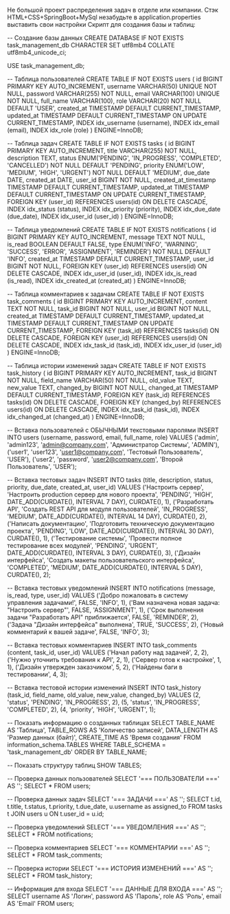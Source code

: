Не большой проект распределения задач в отделе или компании. Стэк HTML+CSS+SpringBoot+MySql
незабудьте в application.properties выставить свои настройки
Скрипт для создания базы и таблиц:


-- Создание базы данных
CREATE DATABASE IF NOT EXISTS task_management_db 
CHARACTER SET utf8mb4 
COLLATE utf8mb4_unicode_ci;

USE task_management_db;

-- Таблица пользователей
CREATE TABLE IF NOT EXISTS users (
    id BIGINT PRIMARY KEY AUTO_INCREMENT,
    username VARCHAR(50) UNIQUE NOT NULL,
    password VARCHAR(255) NOT NULL,
    email VARCHAR(100) UNIQUE NOT NULL,
    full_name VARCHAR(100),
    role VARCHAR(20) NOT NULL DEFAULT 'USER',
    created_at TIMESTAMP DEFAULT CURRENT_TIMESTAMP,
    updated_at TIMESTAMP DEFAULT CURRENT_TIMESTAMP ON UPDATE CURRENT_TIMESTAMP,
    INDEX idx_username (username),
    INDEX idx_email (email),
    INDEX idx_role (role)
) ENGINE=InnoDB;

-- Таблица задач
CREATE TABLE IF NOT EXISTS tasks (
    id BIGINT PRIMARY KEY AUTO_INCREMENT,
    title VARCHAR(255) NOT NULL,
    description TEXT,
    status ENUM('PENDING', 'IN_PROGRESS', 'COMPLETED', 'CANCELLED') NOT NULL DEFAULT 'PENDING',
    priority ENUM('LOW', 'MEDIUM', 'HIGH', 'URGENT') NOT NULL DEFAULT 'MEDIUM',
    due_date DATE,
    created_at DATE,
    user_id BIGINT NOT NULL,
    created_at_timestamp TIMESTAMP DEFAULT CURRENT_TIMESTAMP,
    updated_at TIMESTAMP DEFAULT CURRENT_TIMESTAMP ON UPDATE CURRENT_TIMESTAMP,
    FOREIGN KEY (user_id) REFERENCES users(id) ON DELETE CASCADE,
    INDEX idx_status (status),
    INDEX idx_priority (priority),
    INDEX idx_due_date (due_date),
    INDEX idx_user_id (user_id)
) ENGINE=InnoDB;

-- Таблица уведомлений
CREATE TABLE IF NOT EXISTS notifications (
    id BIGINT PRIMARY KEY AUTO_INCREMENT,
    message TEXT NOT NULL,
    is_read BOOLEAN DEFAULT FALSE,
    type ENUM('INFO', 'WARNING', 'SUCCESS', 'ERROR', 'ASSIGNMENT', 'REMINDER') NOT NULL DEFAULT 'INFO',
    created_at TIMESTAMP DEFAULT CURRENT_TIMESTAMP,
    user_id BIGINT NOT NULL,
    FOREIGN KEY (user_id) REFERENCES users(id) ON DELETE CASCADE,
    INDEX idx_user_id (user_id),
    INDEX idx_is_read (is_read),
    INDEX idx_created_at (created_at)
) ENGINE=InnoDB;

-- Таблица комментариев к задачам
CREATE TABLE IF NOT EXISTS task_comments (
    id BIGINT PRIMARY KEY AUTO_INCREMENT,
    content TEXT NOT NULL,
    task_id BIGINT NOT NULL,
    user_id BIGINT NOT NULL,
    created_at TIMESTAMP DEFAULT CURRENT_TIMESTAMP,
    updated_at TIMESTAMP DEFAULT CURRENT_TIMESTAMP ON UPDATE CURRENT_TIMESTAMP,
    FOREIGN KEY (task_id) REFERENCES tasks(id) ON DELETE CASCADE,
    FOREIGN KEY (user_id) REFERENCES users(id) ON DELETE CASCADE,
    INDEX idx_task_id (task_id),
    INDEX idx_user_id (user_id)
) ENGINE=InnoDB;

-- Таблица истории изменений задач
CREATE TABLE IF NOT EXISTS task_history (
    id BIGINT PRIMARY KEY AUTO_INCREMENT,
    task_id BIGINT NOT NULL,
    field_name VARCHAR(50) NOT NULL,
    old_value TEXT,
    new_value TEXT,
    changed_by BIGINT NOT NULL,
    changed_at TIMESTAMP DEFAULT CURRENT_TIMESTAMP,
    FOREIGN KEY (task_id) REFERENCES tasks(id) ON DELETE CASCADE,
    FOREIGN KEY (changed_by) REFERENCES users(id) ON DELETE CASCADE,
    INDEX idx_task_id (task_id),
    INDEX idx_changed_at (changed_at)
) ENGINE=InnoDB;

-- Вставка пользователей с ОБЫЧНЫМИ текстовыми паролями
INSERT INTO users (username, password, email, full_name, role) VALUES
('admin', 'admin123', 'admin@company.com', 'Администратор Системы', 'ADMIN'),
('user1', 'user123', 'user1@company.com', 'Тестовый Пользователь', 'USER'),
('user2', 'password', 'user2@company.com', 'Второй Пользователь', 'USER');

-- Вставка тестовых задач
INSERT INTO tasks (title, description, status, priority, due_date, created_at, user_id) VALUES
('Настроить сервер', 'Настроить production сервер для нового проекта', 'PENDING', 'HIGH', DATE_ADD(CURDATE(), INTERVAL 7 DAY), CURDATE(), 1),
('Разработать API', 'Создать REST API для модуля пользователей', 'IN_PROGRESS', 'MEDIUM', DATE_ADD(CURDATE(), INTERVAL 14 DAY), CURDATE(), 2),
('Написать документацию', 'Подготовить техническую документацию проекта', 'PENDING', 'LOW', DATE_ADD(CURDATE(), INTERVAL 30 DAY), CURDATE(), 1),
('Тестирование системы', 'Провести полное тестирование всех модулей', 'PENDING', 'URGENT', DATE_ADD(CURDATE(), INTERVAL 3 DAY), CURDATE(), 3),
('Дизайн интерфейса', 'Создать макеты пользовательского интерфейса', 'COMPLETED', 'MEDIUM', DATE_ADD(CURDATE(), INTERVAL 5 DAY), CURDATE(), 2);

-- Вставка тестовых уведомлений
INSERT INTO notifications (message, is_read, type, user_id) VALUES
('Добро пожаловать в систему управления задачами!', FALSE, 'INFO', 1),
('Вам назначена новая задача: "Настроить сервер"', FALSE, 'ASSIGNMENT', 1),
('Срок выполнения задачи "Разработать API" приближается', FALSE, 'REMINDER', 2),
('Задача "Дизайн интерфейса" выполнена', TRUE, 'SUCCESS', 2),
('Новый комментарий к вашей задаче', FALSE, 'INFO', 3);

-- Вставка тестовых комментариев
INSERT INTO task_comments (content, task_id, user_id) VALUES
('Начал работу над задачей', 2, 2),
('Нужно уточнить требования к API', 2, 1),
('Сервер готов к настройке', 1, 1),
('Дизайн утвержден заказчиком', 5, 2),
('Найдены баги в тестировании', 4, 3);

-- Вставка тестовой истории изменений
INSERT INTO task_history (task_id, field_name, old_value, new_value, changed_by) VALUES
(2, 'status', 'PENDING', 'IN_PROGRESS', 2),
(5, 'status', 'IN_PROGRESS', 'COMPLETED', 2),
(4, 'priority', 'HIGH', 'URGENT', 1);

-- Показать информацию о созданных таблицах
SELECT 
    TABLE_NAME AS 'Таблица',
    TABLE_ROWS AS 'Количество записей',
    DATA_LENGTH AS 'Размер данных (байт)',
    CREATE_TIME AS 'Время создания'
FROM information_schema.TABLES 
WHERE TABLE_SCHEMA = 'task_management_db'
ORDER BY TABLE_NAME;

-- Показать структуру таблиц
SHOW TABLES;

-- Проверка данных пользователей
SELECT '=== ПОЛЬЗОВАТЕЛИ ===' AS '';
SELECT * FROM users;

-- Проверка данных задач
SELECT '=== ЗАДАЧИ ===' AS '';
SELECT 
    t.id,
    t.title,
    t.status,
    t.priority,
    t.due_date,
    u.username as assigned_to
FROM tasks t
JOIN users u ON t.user_id = u.id;

-- Проверка уведомлений
SELECT '=== УВЕДОМЛЕНИЯ ===' AS '';
SELECT * FROM notifications;

-- Проверка комментариев
SELECT '=== КОММЕНТАРИИ ===' AS '';
SELECT * FROM task_comments;

-- Проверка истории
SELECT '=== ИСТОРИЯ ИЗМЕНЕНИЙ ===' AS '';
SELECT * FROM task_history;

-- Информация для входа
SELECT '=== ДАННЫЕ ДЛЯ ВХОДА ===' AS '';
SELECT 
    username AS 'Логин',
    password AS 'Пароль',
    role AS 'Роль',
    email AS 'Email'
FROM users;
